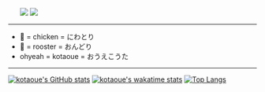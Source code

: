 <ul style="text-align:left">
  <li style="display: inline;"><a href="http://twitter.com/kotaoue"><img src="https://img.shields.io/badge/Twitter-1DA1F2?style=for-the-badge&logo=twitter&logoColor=white" /></a></li>
  <li style="display: inline;"><a href="https://www.facebook.com/kotaoue"><img src="https://img.shields.io/badge/Facebook-1877F2?style=for-the-badge&logo=facebook&logoColor=white" /></li></a>
</ul>

--- 

* 🐔 = chicken = にわとり
* 🐓 = rooster = おんどり
* ohyeah = kotaoue = おうえこうた

---
[![kotaoue's GitHub stats](https://github-readme-stats.vercel.app/api?username=kotaoue&show_icons=true)](https://github.com/kotaoue)
[![kotaoue's wakatime stats](https://github-readme-stats.vercel.app/api/wakatime?username=kotaoue)](https://wakatime.com/@kotaoue)
[![Top Langs](https://github-readme-stats.vercel.app/api/top-langs/?username=kotaoue&layout=compact)](https://github.com/kotaoue)
